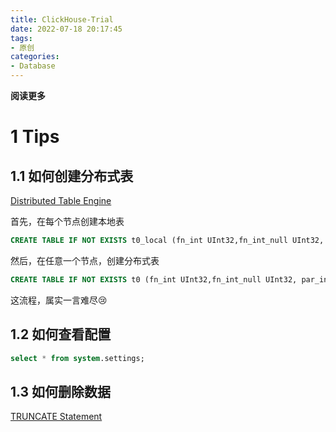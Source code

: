 ```yaml
---
title: ClickHouse-Trial
date: 2022-07-18 20:17:45
tags: 
- 原创
categories: 
- Database
---
```


**阅读更多**

<!--more-->

# 1 Tips

## 1.1 如何创建分布式表

[Distributed Table Engine](https://clickhouse.com/docs/en/engines/table-engines/special/distributed/#distributed-creating-a-table)

首先，在每个节点创建本地表

```sql
CREATE TABLE IF NOT EXISTS t0_local (fn_int UInt32,fn_int_null UInt32, par_int_low UInt32, par_int_high UInt32, par_str_low LowCardinality(String), par_str_high String) ENGINE = MergeTree() PRIMARY KEY (fn_int)
```

然后，在任意一个节点，创建分布式表

```sql
CREATE TABLE IF NOT EXISTS t0 (fn_int UInt32,fn_int_null UInt32, par_int_low UInt32, par_int_high UInt32, par_str_low LowCardinality(String), par_str_high String) ENGINE = Distributed('perftest_3shards_1replicas', 'analytic_1M', 't0_local', fn_int)
```

这流程，属实一言难尽😢

## 1.2 如何查看配置

```sql
select * from system.settings;
```

## 1.3 如何删除数据

[TRUNCATE Statement](https://clickhouse.com/docs/en/sql-reference/statements/truncate/)


